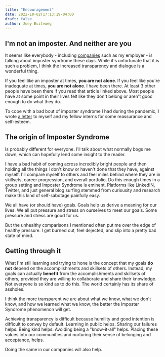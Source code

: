 ```yaml
---
title: "Encouragement"
date: 2022-10-02T17:13:19-04:00
draft: false
author: Joey Buiteweg
---
```


## I'm not an imposter. And neither are you

It seems like everybody - including [companies](https://duo.com/blog/overcoming-imposter-syndrome-in-tech) such as my employer - is talking about imposter syndrome these days. While it's unfortunate that it is such a problem, I think the increased transparency and dialogue is a wonderful thing.

If you feel like an imposter at times, **you are not alone**. If you feel like you're inadequate at times, **you are not alone**. I have been there. At least 3 other people have been there if you read that article linked above. Most people have at some point in their lives felt like they don't belong or aren't good enough to do what they do.

To cope with a bad bout of imposter syndrome I had during the pandemic, I wrote [a letter](https://drive.google.com/file/d/1abDOWya9LkBqBSJYGWu1cfXgb2fA_BR-/view?usp=sharing) to myself and my fellow interns for some reassurance and self-esteem.

## The origin of Imposter Syndrome

Is probably different for everyone. I'll talk about what normally bogs me down, which can hopefully lend some insight to the reader.

I have a bad habit of coming across incredibly bright people and then holding all the things I don't know or haven't done that they have, against myself. I'll compare myself to others and feel miles behind where they are in skillsets, career progression, and overall portfolio. Do this enough times in a group setting and Imposter Syndrome is eminent. Platforms like LinkedIN, Twitter, and just general blog surfing stemmed from curiousity and research make this kind of self-sabotage painfully easy.

We all have (or should have) goals. Goals help us derive a meaning for our lives. We all put pressure and stress on ourselves to meet our goals. Some pressure and stress are good for us.

But the unhealthy comparisons I mentioned often put me over the edge of healthy pressure. I get burned out, feel dejected, and slip into a pretty bad state of mind.

## Getting through it

What I'm still learning and trying to hone is the concept that my goals **do not** depend on the accomplishments and skillsets of others. Instead, my goals can actually **benefit** from the accomplishments and skillsets of others, provided they are willing to collaborate and share their knowledge. Not everyone is so kind as to do this. The world certainly has its share of assholes.

I think the more transparent we are about what we know, what we don't know, and how we learned what we know, the better the Imposter Syndrome phenomenon will get.

Achieving transparency is difficult because humility and good intention is difficult to convey by default. Learning in public helps. Sharing our failures helps. Being kind helps. Avoiding being a "know-it-all" helps. Placing these values into our communities and nurturing their sense of belonging and acceptance, helps.

Doing the same in our companies will also help.
